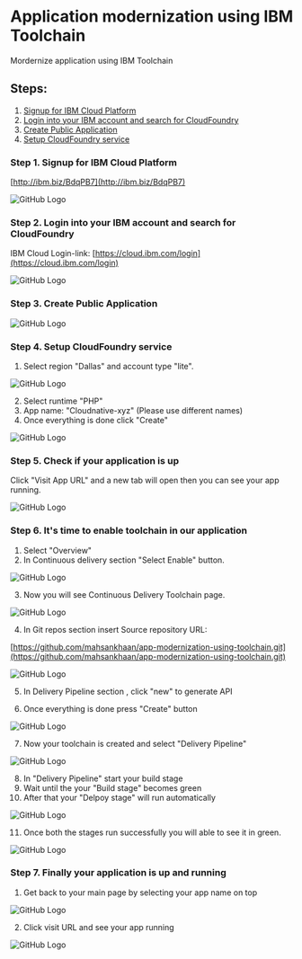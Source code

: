 # Application modernization using IBM Toolchain
Mordernize application using IBM Toolchain

## Steps:
1. [Signup for IBM Cloud Platform](#step-1-Sign-up-for-IBM-Cloud-Platform)
1. [Login into your IBM account and search for CloudFoundry](#step-2-Login-into-your-IBM-account-and-search-for-CloudFoundry)
1. [Create Public Application](#step-3-create-Public-Application)
1. [Setup CloudFoundry service ](#step-4-Setup-CloudFoundry-service)


### Step 1. Signup for IBM Cloud Platform

[http://ibm.biz/BdqPB7](http://ibm.biz/BdqPB7)

![GitHub Logo](images/1.png)


### Step 2. Login into your IBM account and search for CloudFoundry
IBM Cloud Login-link: [https://cloud.ibm.com/login](https://cloud.ibm.com/login)

![GitHub Logo](images/2.png)


### Step 3. Create Public Application

![GitHub Logo](images/3up.png)


### Step 4. Setup CloudFoundry service 

1. Select region "Dallas" and account type "lite".

![GitHub Logo](images/4.png)

2. Select runtime "PHP" 
3. App name: "Cloudnative-xyz" (Please use different names)
4. Once everything is done click "Create"

![GitHub Logo](images/5.png)


### Step 5. Check if your application is up

Click "Visit App URL" and a new tab will open then you can see your app running.

![GitHub Logo](images/6.png)


### Step 6. It's time to enable toolchain in our application

1. Select "Overview"
2. In Continuous delivery section "Select Enable" button.

![GitHub Logo](images/7.png)

3. Now you will see Continuous Delivery Toolchain page.

![GitHub Logo](images/8.png)

4. In Git repos section insert Source repository URL:

[https://github.com/mahsankhaan/app-modernization-using-toolchain.git](https://github.com/mahsankhaan/app-modernization-using-toolchain.git)

![GitHub Logo](images/9.png)

5. In Delivery Pipeline section , click "new" to generate API

6. Once everything is done press "Create" button

![GitHub Logo](images/10.png)


7. Now your toolchain is created and select "Delivery Pipeline"

![GitHub Logo](images/11.png)

8. In "Delivery Pipeline" start your build stage
9. Wait until the your "Build stage" becomes green
10. After that your "Delpoy stage" will run automatically 


![GitHub Logo](images/12.png)

11. Once both the stages run successfully you will able to see it in green.

![GitHub Logo](images/13.png)



### Step 7. Finally your application is up and running

1. Get back to your main page by selecting your app name on top

![GitHub Logo](images/14.png)


2. Click visit URL and see your app running

![GitHub Logo](images/15.png)
